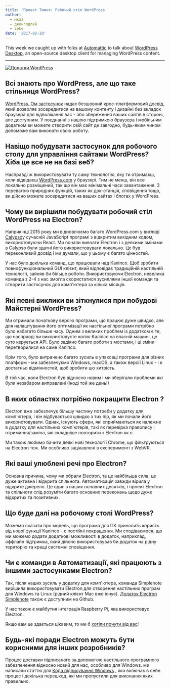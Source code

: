 ```yaml
---
title: 'Проект Тижня: Робочий стіл WordPress'
author:
  - мказ
  - джонгодлей
  - zeke
date: '2017-02-28'
---
```


This week we caught up with folks at [Automattic](https://automattic.com/) to talk about [WordPress Desktop](https://apps.wordpress.com/desktop/), an open-source desktop client for managing WordPress content.

---

[![Додатки WordPress](https://cloud.githubusercontent.com/assets/2289/23391881/ea54d52e-fd2c-11e6-86ec-98fe466d5c5c.gif)](https://apps.wordpress.com/desktop/)

## Всі знають про WordPress, але що таке стільниця WordPress?

[WordPress. Ом застосунок](https://apps.wordpress.com/desktop/) надає безшовний крос-платформовий досвід, який дозволяє зосередитися на вашому контенту і дизайні без вкладок браузера для відволікання вас - або збереження ваших сайтів в стороні, але доступним. У поєднанні з нашою підтримкою браузера і мобільним додатком ви можете створити свій сайт де завгодно, будь-яким чином допоможе вам виконати свою роботу.

## Навіщо побудувати застосунок для робочого столу для управління сайтами WordPress? Хіба це все не на базі веб?

Насправді ж використовувати ту саму технологію, яку ти отримаєш, коли відвідаєш [WordPress.com](https://wordpress.com) у браузері. Тим не менш, він все локально розміщений, так що він має мінімальні часи завантаження. З перевагою природних функцій, таких як док-станція, сповіщення тощо, ви дійсно можете зосередитися на ваших сайтах і блогах у WordPress.

## Чому ви вирішили побудувати робочий стіл WordPress на Electron?

Наприкінці 2015 року ми відновлюємо багато WordPress.com у вигляді [Calypso](https://github.com/automattic/wp-calypso)у сучасній JavaScript програмі з відкритим вихідним кодом, використовуючи React. Ми почали вивчати Electron і з деякими змінами в Calypso були здатні його використовувати локально. Це був переконливий досвід і ми думали, що у цьому є багато цінностей.

У нас було декілька команд, що працювали над Каліпсо. Щоб зробити повнофункціональний GUI клієнт, який відповідає традиційній настільній технології, зайняв би більше роботи. Використовуючи Electron, невелика команда з 2-4 з нас змогла скористатися зусиллями іншої команди та створити застосунок для комп'ютера за кілька місяців.

## Які певні виклики ви зіткнулися при побудові Майстерні WordPress?

Ми отримали початкову версію програми, що працює дуже швидко, але для налаштування його оптимізації як настільної програми потрібно було набагато більше часу. Одним з великих проблем із додатком є те, що насправді ви використовуєте копію Каліпсо на власній машині, це суто керується API. Було задіяно багато роботи з мостами, і ці зміни перетворилися на саме Каліпсо.

Крім того, було витрачено багато зусиль в упаковці програми для різних платформ - ми забезпечуємо Windows, macOS, а також версії Linux - і є достатньо відмінностей, щоб зробити цю хитрість.

В той час, коли Electron був відносно новим і ми зберігали проблеми які були незабаром виправлені (іноді той же день!)

## В яких областях потрібно покращити Electron ?

Electron вже забезпечує більшу частину потреби у додатку для комп'ютера, і він відбувається швидко з тих пір, як ми почали його використовувати. Однак, існують сфери, які сприймаються як належне в додатку для настільних комп'ютерів, такі як перевірка правопису і отримання/заміна, які складніше повторити з Electron як є.

Ми також любимо бачити деякі нові технології Chrome, що фільтруються на Electron теж. Ми особливо зацікавлені в експерименті з WebVR.

## Які ваші улюблені речі про Electron?

Основна причина, чому ми обрали Electron, та це найбільша сила, це дуже активна і відкрита спільнота. Автоматизація завжди вірила у відкрите джерело. Це один з наших основних десятків, і проект Electron та спільноти слід розуміти багато основних переконань щодо дуже відкритих та позитивних.

## Що буде далі на робочому столі WordPress?

Можемо сказати про модель, що програма для ПК приносить користь від нової функції Каліпсо - є постійні покращення. Ми сподіваємося, що ми можемо додати додаткові можливості в додаток, наприклад, оффлайн підтримка, який дійсно використовував би додаток на рідну територію та кращі системні сповіщення.

## Чи є команди в Автоматизації, які працюють з іншими застосунками Electron?

Так, після наших зусиль у додатку для комп'ютера, команда Simplenote вирішила використовувати Electron для створення настільних програм для Windows та Linux (рідний клієнт Mac вже існує). [Додаток Electron Simplenote](https://github.com/Automattic/simplenote-electron) також є доступним на Github.

У нас також є майбутня інтеграція Raspberry Pi, яка використовує Electron.

Якщо вам це здається цікавим, то ми б [хотіли почути від вас](https://automattic.com/work-with-us/)!

## Будь-які поради Electron можуть бути корисними для інших розробників?

Процес доставки підписаного за допомогою настільного програмного забезпечення відносно новий для нас, особливо для Windows. ми написали статтю для [Кода підписування Windows](https://mkaz.blog/code/code-signing-a-windows-application/) , яка включає в себе процес і декілька перешкод, які ми пропустили для виконання яких правильно.

